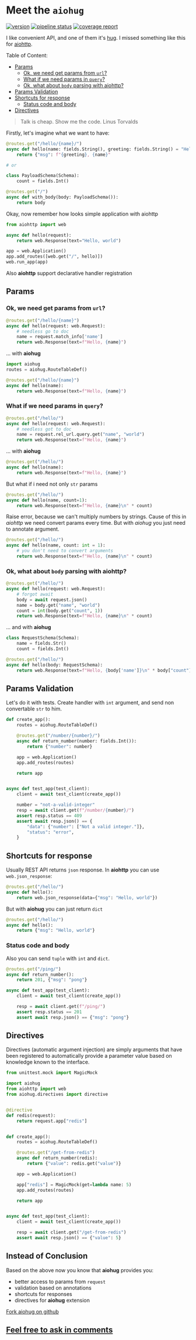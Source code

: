 # Meet the `aiohug`

[![version](https://badge.fury.io/py/aiohug.svg)](https://badge.fury.io/py/aiohug)
[![pipeline status](https://gitlab.com/nonamenix/aiohug/badges/master/pipeline.svg)](https://gitlab.com/nonamenix/aiohug/commits/master)
[![coverage report](https://gitlab.com/nonamenix/aiohug/badges/master/coverage.svg)](https://gitlab.com/nonamenix/aiohug/)

I like convenient API, and one of them it's [hug](http://www.hug.rest/). I missed something like this for [aiohttp](https://aiohttp.readthedocs.io/en/stable/).

Table of Content:
* [Params](#params)
    * [Ok, we need get params from `url`?](#ok-we-need-get-params-from-url)
    * [What if we need params in `query`?](#what-if-we-need-params-in-query)
    * [Ok, what about `body` parsing with aiohttp?](#ok-what-about-body-parsing-with-aiohttp)
* [Params Validation](#params-validation)
* [Shortcuts for response](#shortcuts-for-response)
    * [Status code and body](#status-code-and-body)
* [Directives](#directives)

> Talk is cheap. Show me the code.
> Linus Torvalds

Firstly, let's imagine what we want to have:

```python
@routes.get("/hello/{name}/")
async def hello(name: fields.String(), greeting: fields.String() = "Hello"):
    return {"msg": f"{greeting}, {name}"

# or 

class PayloadSchema(Schema):
    count = fields.Int()

@routes.get("/")
async def with_body(body: PayloadSchema()):
    return body
```

Okay, now  remember how looks simple application with aiohttp

```python
from aiohttp import web

async def hello(request):
    return web.Response(text="Hello, world")

app = web.Application()
app.add_routes([web.get("/", hello)])
web.run_app(app)
```

Also **aiohttp** support declarative handler registration

## Params

### Ok, we need get params from `url`?


```python
@routes.get("/hello/{name}")
async def hello(request: web.Request):
    # needless go to doc
    name = request.match_info['name']
    return web.Response(text=f"Hello, {name}")
```

... with **aiohug**

```python
import aiohug
routes = aiohug.RouteTableDef()

@routes.get("/hello/{name}")
async def hello(name):
    return web.Response(text=f"Hello, {name}")
```

### What if we need params in `query`?

```python
@routes.get("/hello/")
async def hello(request: web.Request):
    # needless got to doc
    name = request.rel_url.query.get("name", "world")
    return web.Response(text=f"Hello, {name}")
```
... with **aiohug**

```python
@routes.get("/hello/")
async def hello(name):
    return web.Response(text=f"Hello, {name}")
```

But what if i need not only `str` params

```python
@routes.get("/hello/")
async def hello(name, count=1):
    return web.Response(text=f"Hello, {name}\n" * count)
```

Raise error, because we can't multiply numbers by strings. Cause of this in *aiohttp* we need convert params every time. But with *aiohug* you just need to annotate argument.

```python
@routes.get("/hello/")
async def hello(name, count: int = 1):  
    # you don't need to convert arguments
    return web.Response(text=f"Hello, {name}\n" * count)
```

### Ok, what about `body` parsing with **aiohttp**?

```python
@routes.get("/hello/")
async def hello(request: web.Request):
    # forgot await
    body = await request.json()
    name = body.get("name", "world")
    count = int(body.get("count", 1))
    return web.Response(text=f"Hello, {name}\n" * count)
```

... and with **aiohug**

```python
class RequestSchema(Schema):
    name = fields.Str()
    count = fields.Int()

@routes.get("/hello/")
async def hello(body: RequestSchema):
    return web.Response(text=f"Hello, {body['name']}\n" * body["count"])
```

## Params Validation

Let's do it with tests. Create handler with `int` argument, and send non convertable `str` to him.

```python
def create_app():
    routes = aiohug.RouteTableDef()

    @routes.get("/number/{number}/")
    async def return_number(number: fields.Int()):
        return {"number": number}

    app = web.Application()
    app.add_routes(routes)

    return app


async def test_app(test_client):
    client = await test_client(create_app())

    number = "not-a-valid-integer"
    resp = await client.get(f"/number/{number}/")
    assert resp.status == 409
    assert await resp.json() == {
        "data": {"number": ["Not a valid integer."]},
        "status": "error",
    }
```

## Shortcuts for response

Usually REST API returns `json` response. In **aiohttp** you can use `web.json_response`:

```python
@routes.get("/hello/")
async def hello():
    return web.json_response(data={"msg": "Hello, world"})
```

But with **aiohug** you can just return `dict`

```python
@routes.get("/hello/")
async def hello():
    return {"msg": "Hello, world"}
```

### Status code and body

Also you can send `tuple` with `int` and `dict`. 

```python
@routes.get("/ping/")
async def return_number():
    return 201, {"msg": "pong"}

async def test_app(test_client):
    client = await test_client(create_app())

    resp = await client.get(f"/ping/")
    assert resp.status == 201
    assert await resp.json() == {"msg": "pong"}
```


## Directives

Directives (automatic argument injection) are simply arguments that have been registered to automatically provide a parameter value based on knowledge known to the interface.

```python
from unittest.mock import MagicMock

import aiohug
from aiohttp import web
from aiohug.directives import directive


@directive
def redis(request):
    return request.app["redis"]


def create_app():
    routes = aiohug.RouteTableDef()

    @routes.get("/get-from-redis")
    async def return_number(redis):
        return {"value": redis.get("value")}

    app = web.Application()

    app["redis"] = MagicMock(get=lambda name: 5)
    app.add_routes(routes)

    return app


async def test_app(test_client):
    client = await test_client(create_app())

    resp = await client.get("/get-from-redis")
    assert await resp.json() == {"value": 5}
```
## Instead of Conclusion

Based on the above now you know that **aiohug** provides you: 
* better access to params from `request`
* validation based on annotations
* shortcuts for responses
* directives for **aiohug** extension

[Fork aiohug on github](https://github.com/nonamenix/aiohug)




## [Feel free to ask in comments](https://github.com/nonamenix/notes/issues/1)
